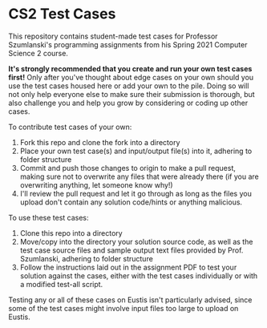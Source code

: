 # CS2 Test Cases
This repository contains student-made test cases for Professor Szumlanski's programming assignments from his Spring 2021 Computer Science 2 course.

**It's strongly recommended that you create and run your own test cases first!** Only after you've thought about edge cases on your own should you use the test cases housed here or add your own to the pile. Doing so will not only help everyone else to make sure their submission is thorough, but also challenge you and help you grow by considering or coding up other cases. 

To contribute test cases of your own:
1. Fork this repo and clone the fork into a directory
2. Place your own test case(s) and input/output file(s) into it, adhering to folder structure
3. Commit and push those changes to origin to make a pull request, making sure not to overwrite any files that were already there (if you are overwriting anything, let someone know why!)
4. I'll review the pull request and let it go through as long as the files you upload don't contain any solution code/hints or anything malicious.

To use these test cases:
1. Clone this repo into a directory
2. Move/copy into the directory your solution source code, as well as the test case source files and sample output text files provided by Prof. Szumlanski, adhering to folder structure
3. Follow the instructions laid out in the assignment PDF to test your solution against the cases, either with the test cases individually or with a modified test-all script.

Testing any or all of these cases on Eustis isn't particularly advised, since some of the test cases might involve input files too large to upload on Eustis.
